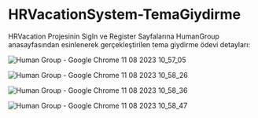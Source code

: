 # HRVacationSystem-TemaGiydirme
HRVacation Projesinin SigIn ve Register Sayfalarına HumanGroup anasayfasından esinlenerek gerçekleştirilen tema giydirme ödevi detayları:

![Human Group - Google Chrome 11 08 2023 10_57_05](https://github.com/ibrahimBinarbasi/HRVacationSystem-TemaGiydirme/assets/140318380/9be69081-ee41-4b96-a5c4-52f87ddac66f)

![Human Group - Google Chrome 11 08 2023 10_58_26](https://github.com/ibrahimBinarbasi/HRVacationSystem-TemaGiydirme/assets/140318380/bf84585e-6619-4f75-bd9d-fb78b7bc1f4e)

![Human Group - Google Chrome 11 08 2023 10_58_36](https://github.com/ibrahimBinarbasi/HRVacationSystem-TemaGiydirme/assets/140318380/0b3084df-1b42-438f-9bb4-3ce5472e8132)

![Human Group - Google Chrome 11 08 2023 10_58_47](https://github.com/ibrahimBinarbasi/HRVacationSystem-TemaGiydirme/assets/140318380/3025118f-9cbf-4e79-befc-d00491066b46)
